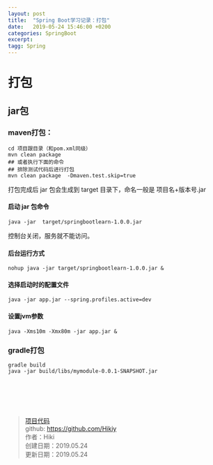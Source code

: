 ```yaml
---
layout: post
title:  "Spring Boot学习记录：打包"
date:   2019-05-24 15:46:00 +0200
categories: SpringBoot
excerpt: 
tagg: Spring
---
```


# 打包

## jar包
### maven打包：
```
cd 项目跟目录（和pom.xml同级）
mvn clean package
## 或者执行下面的命令
## 排除测试代码后进行打包
mvn clean package  -Dmaven.test.skip=true
```
打包完成后 jar 包会生成到 target 目录下，命名一般是 项目名+版本号.jar  

#### 启动 jar 包命令
```
java -jar  target/springbootlearn-1.0.0.jar
```
控制台关闭，服务就不能访问。

#### 后台运行方式
```
nohup java -jar target/springbootlearn-1.0.0.jar &
```

#### 选择启动时的配置文件
```
java -jar app.jar --spring.profiles.active=dev
```

#### 设置jvm参数
```
java -Xms10m -Xmx80m -jar app.jar &
```

### gradle打包
```
gradle build
java -jar build/libs/mymodule-0.0.1-SNAPSHOT.jar
```

<br /><br /><br /><br />
> [项目代码](https://github.com/Hikiy/SpringBootLearn)  
> github: https://github.com/Hikiy  
> 作者：Hiki  
> 创建日期：2019.05.24  
> 更新日期：2019.05.24
